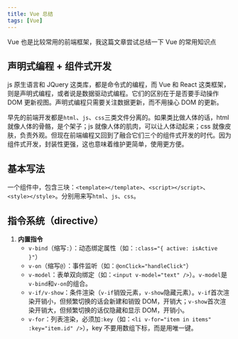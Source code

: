 ```yaml
---
title: Vue 总结
tags: [Vue]
---
```


Vue 也是比较常用的前端框架，我这篇文章尝试总结一下 Vue 的常用知识点

## 声明式编程 + 组件式开发

js 原生语言和 JQuery 这类库，都是命令式的编程，而 Vue 和 React 这类框架，则是声明式编程，或者说是数据驱动式编程。它们的区别在于是否要手动操作 DOM 更新视图。声明式编程只需要关注数据更新，而不用操心 DOM 的更新。

早先的前端开发都是`html`、`js`、`css`三类文件分离的。如果类比做人体的话，html 就像人体的骨骼，是个架子；js 就像人体的肌肉，可以让人体动起来；css 就像皮肤，负责外观。但现在前端编程又回到了融合它们三个的组件式开发的时代。因为组件式开发，封装性更强，这也意味着维护更简单，使用更方便。

<!-- more -->

## 基本写法

一个组件中，包含三块：`<template></template>`、`<script></script>`、`<style></style>`。分别用来写`html`、`js`、`css`。

## 指令系统（directive）

1. **内置指令**
   - `v-bind`（缩写`:`）：动态绑定属性（如：`:class="{ active: isActive }"`）
   - `v-on`（缩写`@`）：事件监听（如：`@onClick="handleClick"`）
   - `v-model`：表单双向绑定（如：`<input v-model="text" />`）。`v-model`是`v-bind`和`v-on`的组合。
   - `v-if/v-show`：条件渲染（`v-if`销毁元素，`v-show`隐藏元素）。`v-if`首次渲染开销小，但频繁切换的话会新建和销毁 DOM，开销大；`v-show`首次渲染开销大，但频繁切换的话仅隐藏和显示 DOM，开销小。
   - `v-for`：列表渲染，必须加`:key`（如：`<li v-for="item in items" :key="item.id" />`），key 不要用数组下标，而是用唯一键。
